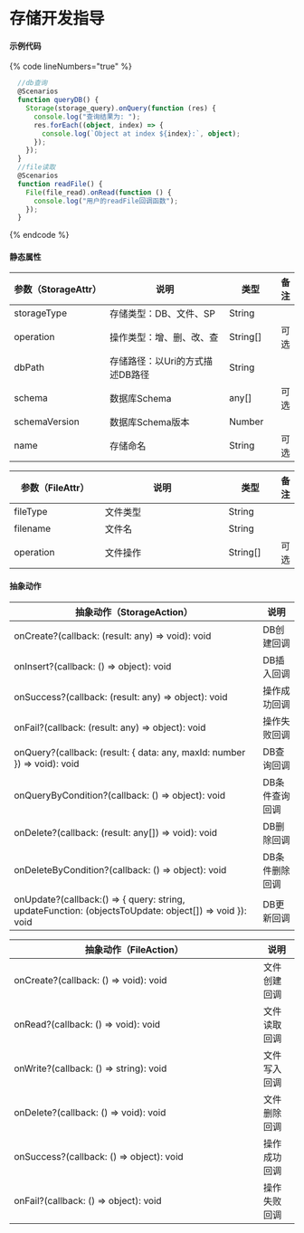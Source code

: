 # 存储开发指导

#### 示例代码

{% code lineNumbers="true" %}
```typescript
  //db查询
  @Scenarios
  function queryDB() {
    Storage(storage_query).onQuery(function (res) {
      console.log("查询结果为: ");
      res.forEach((object, index) => {
        console.log(`Object at index ${index}:`, object);
      });
    });
  }
  //file读取
  @Scenarios
  function readFile() {
    File(file_read).onRead(function () {
      console.log("用户的readFile回调函数");
    });
  }
```
{% endcode %}

#### 静态属性

<table><thead><tr><th width="192">参数（StorageAttr）</th><th width="364">说明</th><th width="94">类型</th><th>备注</th></tr></thead><tbody><tr><td>storageType</td><td>存储类型：DB、文件、SP</td><td>String</td><td></td></tr><tr><td>operation</td><td>操作类型：增、删、改、查</td><td>String[]</td><td>可选</td></tr><tr><td>dbPath</td><td>存储路径：以Uri的方式描述DB路径</td><td>String</td><td></td></tr><tr><td>schema</td><td>数据库Schema</td><td>any[]</td><td>可选</td></tr><tr><td>schemaVersion</td><td>数据库Schema版本</td><td>Number</td><td></td></tr><tr><td>name</td><td>存储命名</td><td>String</td><td>可选</td></tr></tbody></table>

<table><thead><tr><th width="193">参数（FileAttr）</th><th width="364">说明</th><th width="93">类型</th><th>备注</th></tr></thead><tbody><tr><td>fileType</td><td>文件类型</td><td>String</td><td></td></tr><tr><td>filename</td><td>文件名</td><td>String</td><td></td></tr><tr><td>operation</td><td>文件操作</td><td>String[]</td><td>可选</td></tr></tbody></table>

#### 抽象动作

<table><thead><tr><th width="424">抽象动作（StorageAction）</th><th>说明</th></tr></thead><tbody><tr><td>onCreate?(callback: (result: any) => void): void</td><td>DB创建回调</td></tr><tr><td>onInsert?(callback: () => object): void</td><td>DB插入回调</td></tr><tr><td>onSuccess?(callback: (result: any) => object): void</td><td>操作成功回调</td></tr><tr><td>onFail?(callback: (result: any) => object): void</td><td>操作失败回调</td></tr><tr><td>onQuery?(callback: (result: { data: any, maxId: number }) => void): void</td><td>DB查询回调</td></tr><tr><td>onQueryByCondition?(callback: () => object): void</td><td>DB条件查询回调</td></tr><tr><td>onDelete?(callback: (result: any[]) => void): void</td><td>DB删除回调</td></tr><tr><td>onDeleteByCondition?(callback: () => object): void</td><td>DB条件删除回调</td></tr><tr><td>onUpdate?(callback:() => { query: string, updateFunction: (objectsToUpdate: object[]) => void }): void</td><td>DB更新回调</td></tr></tbody></table>

<table><thead><tr><th width="425">抽象动作（FileAction）</th><th>说明</th></tr></thead><tbody><tr><td>onCreate?(callback: () => void): void</td><td>文件创建回调</td></tr><tr><td>onRead?(callback: () => void): void</td><td>文件读取回调</td></tr><tr><td>onWrite?(callback: () => string): void</td><td>文件写入回调</td></tr><tr><td>onDelete?(callback: () => void): void</td><td>文件删除回调</td></tr><tr><td>onSuccess?(callback: () => object): void</td><td>操作成功回调</td></tr><tr><td>onFail?(callback: () => object): void</td><td>操作失败回调</td></tr></tbody></table>

